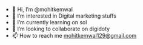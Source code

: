 - 👋 Hi, I’m @mohitkemwal
- 👀 I’m interested in Digital marketing stuffs
- 🌱 I’m currently learning on sol
- 💞️ I’m looking to collaborate on digidoty
- 📫 How to reach me mohitkemwal129@gmail.com

<!---
mohitkemwal/mohitkemwal is a ✨ special ✨ repository because its `README.md` (this file) appears on your GitHub profile.
You can click the Preview link to take a look at your changes.
--->
